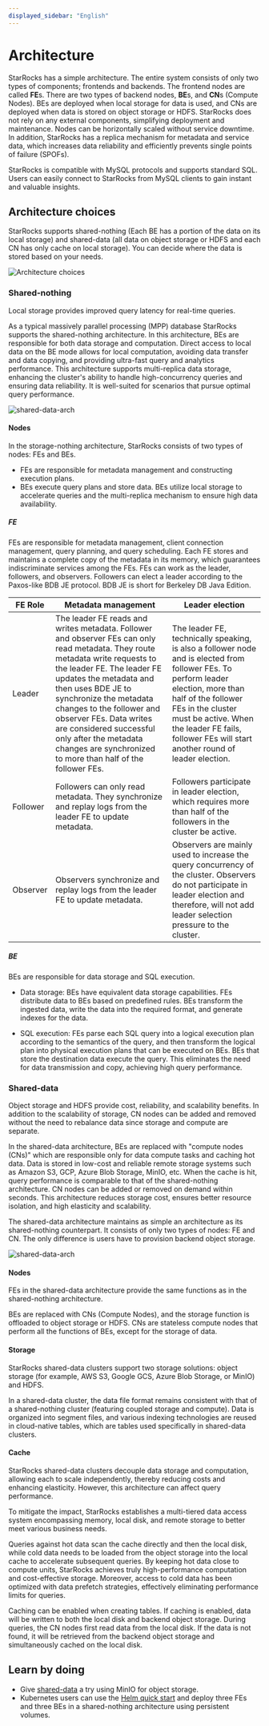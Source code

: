 ```yaml
---
displayed_sidebar: "English"
---
```


# Architecture

StarRocks has a simple architecture. The entire system consists of only two types of components; frontends and backends. The frontend nodes are called **FE**s. There are two types of backend nodes, **BE**s, and **CN**s (Compute Nodes). BEs are deployed when local storage for data is used, and CNs are deployed when data is stored on object storage or HDFS. StarRocks does not rely on any external components, simplifying deployment and maintenance. Nodes can be horizontally scaled without service downtime. In addition, StarRocks has a replica mechanism for metadata and service data, which increases data reliability and efficiently prevents single points of failure (SPOFs).

StarRocks is compatible with MySQL protocols and supports standard SQL. Users can easily connect to StarRocks from MySQL clients to gain instant and valuable insights.

## Architecture choices

StarRocks supports shared-nothing (Each BE has a portion of the data on its local storage) and shared-data (all data on object storage or HDFS and each CN has only cache on local storage). You can decide where the data is stored based on your needs. 

![Architecture choices](../assets/architecture_choices.png)

### Shared-nothing

Local storage provides improved query latency for real-time queries.

As a typical massively parallel processing (MPP) database StarRocks supports the shared-nothing architecture. In this architecture, BEs are responsible for both data storage and computation. Direct access to local data on the BE mode allows for local computation, avoiding data transfer and data copying, and providing ultra-fast query and analytics performance. This architecture supports multi-replica data storage, enhancing the cluster's ability to handle high-concurrency queries and ensuring data reliability. It is well-suited for scenarios that pursue optimal query performance.

![shared-data-arch](../assets/shared-nothing.png)

#### Nodes

In the storage-nothing architecture, StarRocks consists of two types of nodes: FEs and BEs.

- FEs are responsible for metadata management and constructing execution plans.
- BEs execute query plans and store data. BEs utilize local storage to accelerate queries and the multi-replica mechanism to ensure high data availability.

##### FE

FEs are responsible for metadata management, client connection management, query planning, and query scheduling. Each FE stores and maintains a complete copy of the metadata in its memory, which guarantees indiscriminate services among the FEs. FEs can work as the leader, followers, and observers. Followers can elect a leader according to the Paxos-like BDB JE protocol. BDB JE is short for Berkeley DB Java Edition.

| **FE Role** | **Metadata management** | **Leader election**                |
| ----------- | ----------------------- | ---------------------------------- |
| Leader      | The leader FE reads and writes metadata. Follower and observer FEs can only read metadata. They route metadata write requests to the leader FE. The leader FE updates the metadata and then uses BDE JE to synchronize the metadata changes to the follower and observer FEs. Data writes are considered successful only after the metadata changes are synchronized to more than half of the follower FEs. | The leader FE, technically speaking, is also a follower node and is elected from follower FEs. To perform leader election, more than half of the follower FEs in the cluster must be active. When the leader FE fails, follower FEs will start another round of leader election. |
| Follower    | Followers can only read metadata. They synchronize and replay logs from the leader FE to update metadata. | Followers participate in leader election, which requires more than half of the followers in the cluster be active. |
| Observer   | Observers synchronize and replay logs from the leader FE to update metadata.     | Observers are mainly used to increase the query concurrency of the cluster. Observers do not participate in leader election and therefore, will not add leader selection pressure to the cluster.|

##### BE

BEs are responsible for data storage and SQL execution.

- Data storage: BEs have equivalent data storage capabilities. FEs distribute data to BEs based on predefined rules. BEs transform the ingested data, write the data into the required format, and generate indexes for the data.

- SQL execution: FEs parse each SQL query into a logical execution plan according to the semantics of the query, and then transform the logical plan into physical execution plans that can be executed on BEs. BEs that store the destination data execute the query. This eliminates the need for data transmission and copy, achieving high query performance.

### Shared-data

Object storage and HDFS provide cost, reliability, and scalability benefits. In addition to the scalability of storage, CN nodes can be added and removed without the need to rebalance data since storage and compute are separate. 

In the shared-data architecture, BEs are replaced with "compute nodes (CNs)" which are responsible only for data compute tasks and caching hot data. Data is stored in low-cost and reliable remote storage systems such as Amazon S3, GCP, Azure Blob Storage, MinIO, etc. When the cache is hit, query performance is comparable to that of the shared-nothing architecture. CN nodes can be added or removed on demand within seconds. This architecture reduces storage cost, ensures better resource isolation, and high elasticity and scalability.

The shared-data architecture maintains as simple an architecture as its shared-nothing counterpart. It consists of only two types of nodes: FE and CN. The only difference is users have to provision backend object storage.

![shared-data-arch](../assets/shared-data.png)

#### Nodes

FEs in the shared-data architecture provide the same functions as in the shared-nothing architecture.

BEs are replaced with CNs (Compute Nodes), and the storage function is offloaded to object storage or HDFS. CNs are stateless compute nodes that perform all the functions of BEs, except for the storage of data.

#### Storage

StarRocks shared-data clusters support two storage solutions: object storage (for example, AWS S3, Google GCS, Azure Blob Storage, or MinIO) and HDFS.

In a shared-data cluster, the data file format remains consistent with that of a shared-nothing cluster (featuring coupled storage and compute). Data is organized into segment files, and various indexing technologies are reused in cloud-native tables, which are tables used specifically in shared-data clusters.

#### Cache

StarRocks shared-data clusters decouple data storage and computation, allowing each to scale independently, thereby reducing costs and enhancing elasticity. However, this architecture can affect query performance.

To mitigate the impact, StarRocks establishes a multi-tiered data access system encompassing memory, local disk, and remote storage to better meet various business needs.

Queries against hot data scan the cache directly and then the local disk, while cold data needs to be loaded from the object storage into the local cache to accelerate subsequent queries. By keeping hot data close to compute units, StarRocks achieves truly high-performance computation and cost-effective storage. Moreover, access to cold data has been optimized with data prefetch strategies, effectively eliminating performance limits for queries.

Caching can be enabled when creating tables. If caching is enabled, data will be written to both the local disk and backend object storage. During queries, the CN nodes first read data from the local disk. If the data is not found, it will be retrieved from the backend object storage and simultaneously cached on the local disk.

## Learn by doing

- Give [shared-data](../quick_start/shared-data.md) a try using MinIO for object storage.
- Kubernetes users can use the [Helm quick start](../quick_start/helm.md) and deploy three FEs and three BEs in a shared-nothing architecture using persistent volumes.